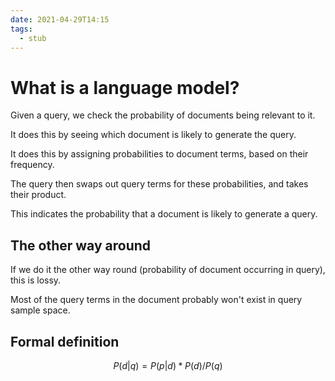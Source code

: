 ```yaml
---
date: 2021-04-29T14:15
tags: 
  - stub
---
```


# What is a language model?

Given a query, we check the probability of documents being relevant to it.

It does this by seeing which document is likely to generate the query.

It does this by assigning probabilities to document terms, based on their frequency.

The query then swaps out query terms for these probabilities, and takes their product.

This indicates the probability that a document is likely to generate a query.

## The other way around

If we do it the other way round (probability of document occurring in query), this is lossy.

Most of the query terms in the document probably won't exist in query sample space.

## Formal definition

$$
P(d|q) = P(p|d) * P(d) / P(q)
$$
